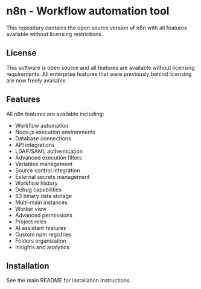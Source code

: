 # n8n - Workflow automation tool

This repository contains the open source version of n8n with all features available without licensing restrictions.

## License

This software is open source and all features are available without licensing requirements. All enterprise features that were previously behind licensing are now freely available.

## Features

All n8n features are available including:
- Workflow automation
- Node.js execution environments
- Database connections
- API integrations
- LDAP/SAML authentication
- Advanced execution filters
- Variables management
- Source control integration
- External secrets management
- Workflow history
- Debug capabilities
- S3 binary data storage
- Multi-main instances
- Worker view
- Advanced permissions
- Project roles
- AI assistant features
- Custom npm registries
- Folders organization
- Insights and analytics

## Installation

See the main README for installation instructions.
